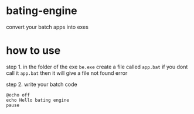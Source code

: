 # bating-engine
convert your batch apps into exes

# how to use

step 1. in the folder of the exe ```be.exe``` create a file called ```app.bat``` if you dont call it ```app.bat``` then it will give a file not found error

step 2. write your batch code

```
@echo off
echo Hello bating engine
pause
```
